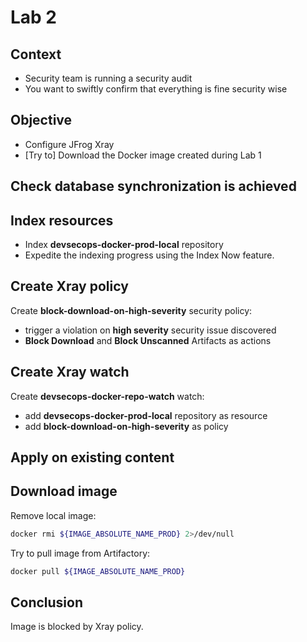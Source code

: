 # Lab 2

## Context

- Security team is running a security audit
- You want to swiftly confirm that everything is fine security wise

## Objective

- Configure JFrog Xray
- [Try to] Download the Docker image created during Lab 1

## Check database synchronization is achieved

## Index resources

- Index **devsecops-docker-prod-local** repository 
- Expedite the indexing progress using the Index Now feature.

## Create Xray policy

Create **block-download-on-high-severity** security policy:
- trigger a violation on **high severity** security issue discovered
- **Block Download** and **Block Unscanned** Artifacts as actions

## Create Xray watch

Create **devsecops-docker-repo-watch** watch:
- add **devsecops-docker-prod-local** repository as resource
- add **block-download-on-high-severity** as policy

## Apply on existing content

## Download image

Remove local image:
```bash
docker rmi ${IMAGE_ABSOLUTE_NAME_PROD} 2>/dev/null
```

Try to pull image from Artifactory:
```bash
docker pull ${IMAGE_ABSOLUTE_NAME_PROD}
```

## Conclusion

Image is blocked by Xray policy.